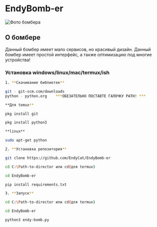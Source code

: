 # EndyBomb-er
![Фото бомбера](https://downloader.disk.yandex.ru/preview/4d0c3f4cd43c379a4281f25c74cdd509cb9809a153095dcdf5b9408fc682c5fc/60301af2/yhAUxNh4dyqV6cHpEYtxQj3wc358zBbUVk2A6Q9lieP3_9EnCW_k-w7t6FrfYANG4j2Vda9EhiLBiZo0mbMHJA%3D%3D?uid=0&filename=2021-02-19_21-08-57.png&disposition=inline&hash=&limit=0&content_type=image%2Fpng&owner_uid=0&tknv=v2&size=2048x2048)
## О бомбере
Данный бомбер имеет мало сервисов, но красивый дизайн. 
Данный бомбер имеет простой интерфейс, а также оптимизацию под многие устройства!
### Установка windows/linux/mac/termux/ish
```sh
1. **Скачивание библиотек**

git - git-scm.com/downloads
python - python.org    ***ОБЕЗАТЕЛЬНО ПОСТАВТЕ ГАЛОЧКУ PATH! ***

**Для temux**

pkg install git

pkg install python3

**linux**

sudo apt-get python

2. **Установка репозитория**

git clone https://github.com/EndyCat/EndyBomb-er

cd C:\Path-to-director или cd(для termux)

cd EndyBomb-er  

pip install requirements.txt

3. **Запуск**

cd C:\Path-to-director или cd(для termux)

cd EndyBomb-er  

python3 endy-bomb.py
